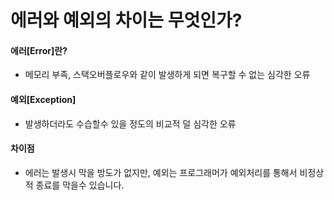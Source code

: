 # 에러와 예외의 차이는 무엇인가?

#### 에러[Error]란?
- 메모리 부족, 스택오버플로우와 같이 발생하게 되면 복구할 수 없는 심각한 오류

#### 예외[Exception] 
- 발생하더라도 수습할수 있을 정도의 비교적 덜 심각한 오류

#### 차이점
- 에러는 발생시 막을 방도가 없지만, 예외는 프로그래머가 예외처리를 통해서 비정상적 종료를 막을수 있습니다.
